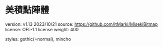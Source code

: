 # 美積點陣體

version: v1.13 2023/10/21
source: https://github.com/ItMarki/MisekiBitmap
license: OFL-1.1 license
weight: 400

styles: gothic(=normal), mincho